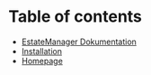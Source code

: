 # Table of contents

* [EstateManager Dokumentation](README.md)
* [Installation](installation.md)
* [Homepage](https://www.contao-estatemanager.com/)

